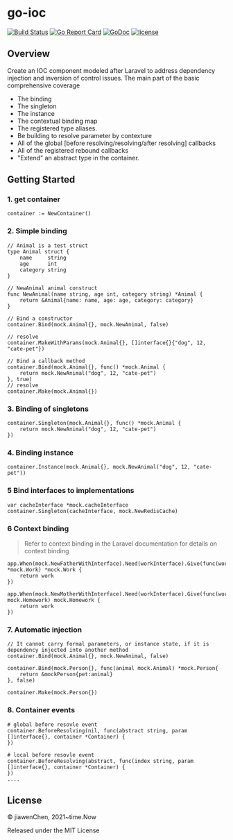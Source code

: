 # go-ioc
[![Build Status](https://github.com/gin-gonic/gin/workflows/Run%20Tests/badge.svg?branch=master)]()
[![Go Report Card](https://camo.githubusercontent.com/f05145ad1c938e873697d2b624764921913522654e41fb7c68ba7918967a846b/68747470733a2f2f676f7265706f7274636172642e636f6d2f62616467652f6769746875622e636f6d2f676f2d676f726d2f676f726d)]()
[![GoDoc](https://pkg.go.dev/badge/github.com/gin-gonic/gin?status.svg)]()
[![license](https://camo.githubusercontent.com/992daabc2aa4463339825f8333233ba330dd08c57068f6faf4bb598ab5a3df2e/68747470733a2f2f696d672e736869656c64732e696f2f62616467652f6c6963656e73652d4d49542d627269676874677265656e2e737667)]()

## Overview
Create an IOC component modeled after Laravel to address dependency injection and inversion of control issues. The main part of the basic comprehensive coverage

- The binding
- The singleton
- The instance
- The contextual binding map
- The registered type aliases.
- Be building to resolve parameter by contexture
- All of the global [before resolving/resolving/after resolving] callbacks
- All of the registered rebound callbacks
- "Extend" an abstract type in the container.

## Getting Started
### 1. get container
```golang
container := NewContainer()
```
### 2. Simple binding
```golang
// Animal is a test struct
type Animal struct {
	name     string
	age      int
	category string
}

// NewAnimal animal construct
func NewAnimal(name string, age int, category string) *Animal {
	return &Animal{name: name, age: age, category: category}
}

// Bind a constructor
container.Bind(mock.Animal{}, mock.NewAnimal, false)

// resolve
container.MakeWithParams(mock.Animal{}, []interface{}{"dog", 12, "cate-pet"})

// Bind a callback method
container.Bind(mock.Animal{}, func() *mock.Animal {
    return mock.NewAnimal("dog", 12, "cate-pet")
}, true)
// resolve
container.Make(mock.Animal{})

```
### 3. Binding of singletons
```golang
container.Singleton(mock.Animal{}, func() *mock.Animal {
    return mock.NewAnimal("dog", 12, "cate-pet")
})
```
### 4. Binding instance
```golang
container.Instance(mock.Animal{}, mock.NewAnimal("dog", 12, "cate-pet"))
```
### 5 Bind interfaces to implementations
```golang
var cacheInterface *mock.cacheInterface
container.Singleton(cacheInterface, mock.NewRedisCache)
```
### 6 Context binding
> Refer to context binding in the Laravel documentation for details on context binding

```golang
app.When(mock.NewFatherWithInterface).Need(workInterface).Give(func(work *mock.Work) *mock.Work {
    return work
})

app.When(mock.NewMotherWithInterface).Need(workInterface).Give(func(work mock.Homework) mock.Homework {
    return work
})
```
### 7. Automatic injection
```golang
// It cannot carry formal parameters, or instance state, if it is dependency injected into another method
container.Bind(mock.Animal{}, mock.NewAnimal, false)

container.Bind(mock.Person{}, func(animal mock.Animal) *mock.Person{
    return &mockPerson{pet:animal}
}, false)

container.Make(mock.Person{})
```
### 8. Container events
```golang
# global before resovle event
container.BeforeResolving(nil, func(abstract string, param []interface{}, container *Container) {
})

# local before resovle event
container.BeforeResolving(abstract, func(index string, param []interface{}, container *Container) {
})
....
```

##  License
© jiawenChen, 2021~time.Now

Released under the MIT License